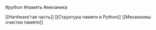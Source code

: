 #python #память #механика


[[Hardware'гая часть]]
[[Структура памяти в Python]]
[[Механизмы очистки памяти]]